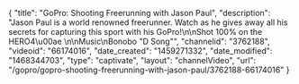 {
    "title": "GoPro: Shooting Freerunning with Jason Paul",
    "description": "Jason Paul is a world renowned freerunner. Watch as he gives away all his secrets for capturing this sport with his GoPro!\n\nShot 100% on the HERO4\u00ae \n\nMusic\nBonobo \"D Song\"",
    "channelid": "3762188",
    "videoid": "66174016",
    "date_created": "1459271332",
    "date_modified": "1468344703",
    "type": "captivate",
    "layout": "channelVideo",
    "url": "\/gopro\/gopro-shooting-freerunning-with-jason-paul\/3762188-66174016"
}